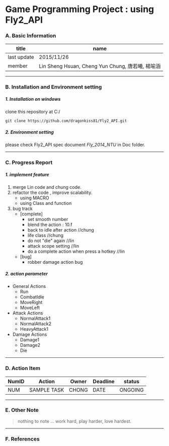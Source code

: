 Game Programming Project : using Fly2_API 
==============================

### A. Basic Information ###

title        | name
----------   |--------------
last update  | 2015/11/26
member       | Lin Sheng Hsuan, Cheng Yun Chung, 唐若曦, 楊喻涵

------------------
### B. Installation and Environment setting ###

##### 1. Installation on windows 

clone this repository at C:/

	git clone https://github.com/dragonkiss81/Fly2_API.git

##### 2. Environment setting

please check Fly2_API spec document *Fly_2014_NTU* in Doc folder.

------------------
### C. Progress Report ###

##### 1. implement feature

1. merge Lin code and chung code.
2. refactor the code , improve scalability.
	- using MACRO
	- using Class and function
3. bug track
	- [complete]
		- set smooth number
		- blend the action : 10.f
		- back to idle after action //chung
		- life class //chung
		- do not "die" again //lin
		- attack scope setting //lin
		- do a complete action when press a hotkey //lin
	- [bug]
		- robber damage action bug


##### 2. action parameter

- General Actions
	- Run 
	- CombatIdle
	- MoveRight
	- MoveLeft
- Attack Actions
	- NormalAttack1
	- NormalAttack2
	- HeavyAttack1
- Damage Actions
	- Damage1
	- Damage2
	- Die


------------------
### D. Action Item

NumID | Action        | Owner   | Deadline | status
----  | ----          | ----    | ----     | ----
 NUM  |  SAMPLE TASK  | CHONG   | DATE     | ONGOING


------------------
### E. Other Note

> nothing to note ... work hard, play harder, love hardest.


------------------
### F. References


